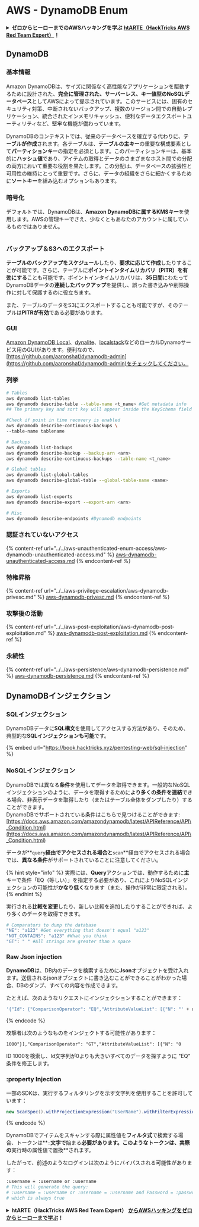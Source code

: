 # AWS - DynamoDB Enum

<details>

<summary><strong>ゼロからヒーローまでのAWSハッキングを学ぶ</strong> <a href="https://training.hacktricks.xyz/courses/arte"><strong>htARTE（HackTricks AWS Red Team Expert）</strong></a><strong>！</strong></summary>

HackTricksをサポートする他の方法：

* **HackTricksで企業を宣伝したり、HackTricksをPDFでダウンロードしたり**したい場合は、[**SUBSCRIPTION PLANS**](https://github.com/sponsors/carlospolop)をチェックしてください！
* [**公式PEASS＆HackTricksスワッグ**](https://peass.creator-spring.com)を手に入れる
* [**The PEASS Family**](https://opensea.io/collection/the-peass-family)を発見し、独占的な[**NFTs**](https://opensea.io/collection/the-peass-family)のコレクションを見つける
* **💬 [Discordグループ](https://discord.gg/hRep4RUj7f)**に参加するか、[telegramグループ](https://t.me/peass)に参加するか、**Twitter** 🐦 [**@hacktricks_live**](https://twitter.com/hacktricks_live)をフォローする
* **ハッキングトリックを共有するために、[HackTricks](https://github.com/carlospolop/hacktricks)と[HackTricks Cloud](https://github.com/carlospolop/hacktricks-cloud)のGitHubリポジトリにPRを提出する**

</details>

## DynamoDB

### 基本情報

Amazon DynamoDBは、サイズに関係なく高性能なアプリケーションを駆動するために設計された、**完全に管理された、サーバーレス、キー値型のNoSQLデータベース**としてAWSによって提示されています。このサービスには、固有のセキュリティ対策、中断されないバックアップ、複数のリージョン間での自動レプリケーション、統合されたインメモリキャッシュ、便利なデータエクスポートユーティリティなど、堅牢な機能が備わっています。

DynamoDBのコンテキストでは、従来のデータベースを確立する代わりに、**テーブルが作成**されます。各テーブルは、**テーブルの主キー**の重要な構成要素として**パーティションキー**の指定を必須とします。このパーティションキーは、基本的に**ハッシュ値**であり、アイテムの取得とデータのさまざまなホスト間での分配の両方において重要な役割を果たします。この分配は、データベースの拡張性と可用性の維持にとって重要です。さらに、データの組織をさらに細かくするために**ソートキー**を組み込むオプションもあります。

### 暗号化

デフォルトでは、DynamoDBは、**Amazon DynamoDBに属するKMSキー**を使用します。AWSの管理キーでさえ、少なくともあなたのアカウントに属しているものではありません。

<figure><img src="https://lh4.googleusercontent.com/JjtNS7aA-_GRMgZb4v93jWEQJi6DQdUPq0FEpzZPdeyCeNoG05p0NJiV9Zs-ULs_-Tfjmx0W1ZgsE2Ui2ljo7D-1a87Xny-gpLVQO0XmXdFoph9ci1RepbVNwaCe9oPruEZSEDxGTxF5dIv6pW1WpT6kWA=s2048" alt=""><figcaption></figcaption></figure>

### バックアップ＆S3へのエクスポート

**テーブルのバックアップをスケジュール**したり、**要求に応じて作成**したりすることが可能です。さらに、テーブルに**ポイントインタイムリカバリ（PITR）を有効にする**ことも可能です。ポイントインタイムリカバリは、**35日間**にわたってDynamoDBデータの**連続したバックアップ**を提供し、誤った書き込みや削除操作に対して保護するのに役立ちます。

また、テーブルのデータをS3にエクスポートすることも可能ですが、そのテーブルは**PITRが有効**である必要があります。

### GUI

[Amazon DynamoDB Local](https://aws.amazon.com/blogs/aws/dynamodb-local-for-desktop-development)、[dynalite](https://github.com/mhart/dynalite)、[localstack](https://github.com/localstack/localstack)などのローカルDynamoサービス用のGUIがあります。便利なので、[https://github.com/aaronshaf/dynamodb-admin](https://github.com/aaronshaf/dynamodb-admin)をチェックしてください。

### 列挙
```bash
# Tables
aws dynamodb list-tables
aws dynamodb describe-table --table-name <t_name> #Get metadata info
## The primary key and sort key will appear inside the KeySchema field

#Check if point in time recovery is enabled
aws dynamodb describe-continuous-backups \
--table-name tablename

# Backups
aws dynamodb list-backups
aws dynamodb describe-backup --backup-arn <arn>
aws dynamodb describe-continuous-backups --table-name <t_name>

# Global tables
aws dynamodb list-global-tables
aws dynamodb describe-global-table --global-table-name <name>

# Exports
aws dynamodb list-exports
aws dynamodb describe-export --export-arn <arn>

# Misc
aws dynamodb describe-endpoints #Dynamodb endpoints
```
### 認証されていないアクセス

{% content-ref url="../../aws-unauthenticated-enum-access/aws-dynamodb-unauthenticated-access.md" %}
[aws-dynamodb-unauthenticated-access.md](../../aws-unauthenticated-enum-access/aws-dynamodb-unauthenticated-access.md)
{% endcontent-ref %}

### 特権昇格

{% content-ref url="../../aws-privilege-escalation/aws-dynamodb-privesc.md" %}
[aws-dynamodb-privesc.md](../../aws-privilege-escalation/aws-dynamodb-privesc.md)
{% endcontent-ref %}

### 攻撃後の活動

{% content-ref url="../../aws-post-exploitation/aws-dynamodb-post-exploitation.md" %}
[aws-dynamodb-post-exploitation.md](../../aws-post-exploitation/aws-dynamodb-post-exploitation.md)
{% endcontent-ref %}

### 永続性

{% content-ref url="../../aws-persistence/aws-dynamodb-persistence.md" %}
[aws-dynamodb-persistence.md](../../aws-persistence/aws-dynamodb-persistence.md)
{% endcontent-ref %}

## DynamoDBインジェクション

### SQLインジェクション

DynamoDBデータに**SQL構文**を使用してアクセスする方法があり、そのため、典型的な**SQLインジェクションも可能**です。

{% embed url="https://book.hacktricks.xyz/pentesting-web/sql-injection" %}

### NoSQLインジェクション

DynamoDBでは異なる**条件**を使用してデータを取得できます。一般的なNoSQLインジェクションのように、データを取得するために**より多くの条件を連結**できる場合、非表示データを取得したり（またはテーブル全体をダンプしたり）することができます。\
DynamoDBでサポートされている条件はこちらで見つけることができます: [https://docs.aws.amazon.com/amazondynamodb/latest/APIReference/API\_Condition.html](https://docs.aws.amazon.com/amazondynamodb/latest/APIReference/API\_Condition.html)

データが**`query`**経由でアクセスされる場合と**`scan`**経由でアクセスされる場合では、**異なる条件**がサポートされていることに注意してください。

{% hint style="info" %}
実際には、**Query**アクションでは、動作するために**主**キーで条件「EQ（等しい）」を指定する必要があり、これによりNoSQLインジェクションの可能性が**かなり低く**なります（また、操作が非常に限定される）。
{% endhint %}

実行される**比較を変更**したり、新しい比較を追加したりすることができれば、より多くのデータを取得できます。
```bash
# Comparators to dump the database
"NE": "a123" #Get everything that doesn't equal "a123"
"NOT_CONTAINS": "a123" #What you think
"GT": " " #All strings are greater than a space
```
### Raw Json injection

**DynamoDB**は、DB内のデータを検索するために**Json**オブジェクトを受け入れます。送信されるjsonオブジェクトに書き込むことができることがわかった場合、DBのダンプ、すべての内容を作成できます。

たとえば、次のようなリクエストにインジェクションすることができます：
```bash
'{"Id": {"ComparisonOperator": "EQ","AttributeValueList": [{"N": "' + user_input + '"}]}}'
```
{% endcode %}

攻撃者は次のようなものをインジェクトする可能性があります：

`1000"}],"ComparisonOperator": "GT","AttributeValueList": [{"N": "0`

ID 1000を検索し、Id文字列が0よりも大きいすべてのデータを探すように "EQ" 条件を修正します。

### :property Injection

一部のSDKは、実行するフィルタリングを示す文字列を使用することを許可しています：
```java
new ScanSpec().withProjectionExpression("UserName").withFilterExpression(user_input+" = :username and Password = :password").withValueMap(valueMap)
```
{% endcode %}

DynamoDBでアイテムをスキャンする際に属性値を**フィルタ式**で検索する場合、トークンは**`:`**文字で**始まる**必要があります。このようなトークンは、実際の**実行時の属性値で置換**されます。

したがって、前述のようなログインは次のようにバイパスされる可能性があります：
```bash
:username = :username or :username
# This will generate the query:
# :username = :username or :username = :username and Password = :password
# which is always true
```
<details>

<summary><strong>htARTE（HackTricks AWS Red Team Expert）</strong> <a href="https://training.hacktricks.xyz/courses/arte"><strong>からAWSハッキングをゼロからヒーローまで学ぶ</strong></a><strong>！</strong></summary>

HackTricks をサポートする他の方法:

* **HackTricks で企業を宣伝したい**または**HackTricks をPDFでダウンロードしたい**場合は、[**SUBSCRIPTION PLANS**](https://github.com/sponsors/carlospolop)をチェックしてください！
* [**公式PEASS＆HackTricksスワッグ**](https://peass.creator-spring.com)を入手する
* [**The PEASS Family**](https://opensea.io/collection/the-peass-family)を発見し、独占的な[**NFTs**](https://opensea.io/collection/the-peass-family)のコレクションを見つける
* **💬 [**Discordグループ**](https://discord.gg/hRep4RUj7f)または[**telegramグループ**](https://t.me/peass)に**参加**するか、**Twitter** 🐦 [**@hacktricks_live**](https://twitter.com/hacktricks_live)で**フォロー**する**。**
* **ハッキングトリックを共有するために、PRを** [**HackTricks**](https://github.com/carlospolop/hacktricks) **および** [**HackTricks Cloud**](https://github.com/carlospolop/hacktricks-cloud) **githubリポジトリに提出してください。**

</details>
